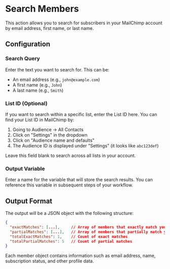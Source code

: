 # Search Members

This action allows you to search for subscribers in your MailChimp account by email address, first name, or last name.

## Configuration

### Search Query
Enter the text you want to search for. This can be:
- An email address (e.g., `john@example.com`)
- A first name (e.g., `John`)
- A last name (e.g., `Smith`)

### List ID (Optional)
If you want to search within a specific list, enter the List ID here. You can find your List ID in MailChimp by:
1. Going to Audience → All Contacts
2. Click on "Settings" in the dropdown
3. Click on "Audience name and defaults"
4. The Audience ID is displayed under "Settings" (it looks like `abc123def`)

Leave this field blank to search across all lists in your account.

### Output Variable
Enter a name for the variable that will store the search results. You can reference this variable in subsequent steps of your workflow.

## Output Format

The output will be a JSON object with the following structure:

```json
{
  "exactMatches": [...],     // Array of members that exactly match your query
  "partialMatches": [...],   // Array of members that partially match your query
  "totalExactMatches": 1,    // Count of exact matches
  "totalPartialMatches": 5   // Count of partial matches
}
```

Each member object contains information such as email address, name, subscription status, and other profile data.